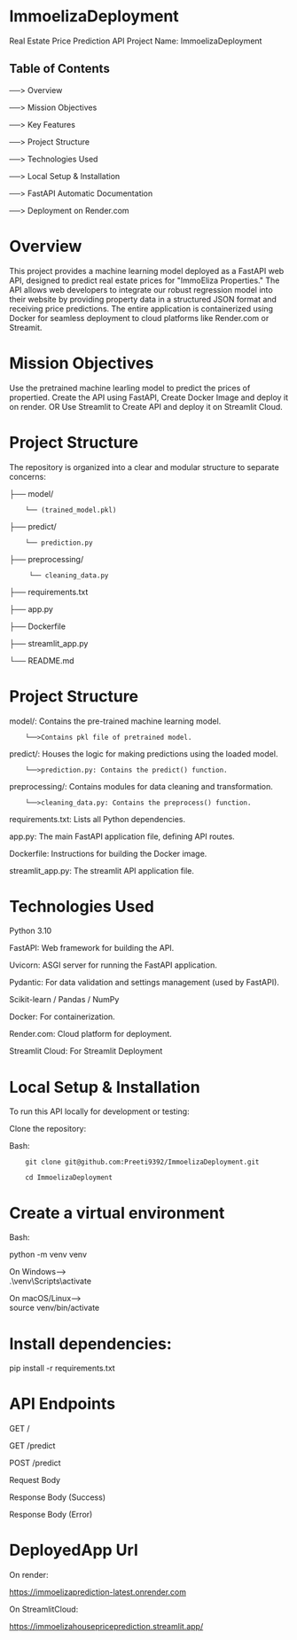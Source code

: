 # ImmoelizaDeployment

Real Estate Price Prediction API
Project Name: ImmoelizaDeployment
## Table of Contents
──> Overview

──> Mission Objectives

──> Key Features

──> Project Structure

──> Technologies Used

──> Local Setup & Installation

──> FastAPI Automatic Documentation

──> Deployment on Render.com


# Overview
This project provides a machine learning model deployed as a FastAPI web API, designed to predict real estate prices for "ImmoEliza Properties." The API allows web developers to integrate our robust regression model into their website by providing property data in a structured JSON format and receiving price predictions. The entire application is containerized using Docker for seamless deployment to cloud platforms like Render.com or Streamit.

# Mission Objectives
Use the pretrained machine learling model to predict the prices of propertied. Create the API using FastAPI, Create Docker Image and deploy it on render. OR
Use Streamlit to Create API and deploy it on Streamlit Cloud.

# Project Structure
The repository is organized into a clear and modular structure to separate concerns:

├── model/

        └── (trained_model.pkl)

├── predict/

        └── prediction.py

├── preprocessing/

         └── cleaning_data.py

├── requirements.txt

├── app.py

├── Dockerfile

├── streamlit_app.py

└── README.md

# Project Structure

model/: Contains the pre-trained machine learning model.

        └──>Contains pkl file of pretrained model.

predict/: Houses the logic for making predictions using the loaded model.

        └──>prediction.py: Contains the predict() function.

preprocessing/: Contains modules for data cleaning and transformation.

        └──>cleaning_data.py: Contains the preprocess() function.

requirements.txt: Lists all Python dependencies.

app.py: The main FastAPI application file, defining API routes.

Dockerfile: Instructions for building the Docker image.

streamlit_app.py: The streamlit API application file.

# Technologies Used

Python 3.10

FastAPI: Web framework for building the API.

Uvicorn: ASGI server for running the FastAPI application.

Pydantic: For data validation and settings management (used by FastAPI).

Scikit-learn / Pandas / NumPy

Docker: For containerization.

Render.com: Cloud platform for deployment.

Streamlit Cloud: For Streamlit Deployment

# Local Setup & Installation

To run this API locally for development or testing:

Clone the repository:

Bash:

        git clone git@github.com:Preeti9392/ImmoelizaDeployment.git

        cd ImmoelizaDeployment

# Create a virtual environment

Bash:

python -m venv venv

On Windows-->        
        .\venv\Scripts\activate

On macOS/Linux-->     
         source venv/bin/activate

# Install dependencies:

pip install -r requirements.txt

# API Endpoints

GET /

GET /predict

POST /predict

Request Body

Response Body (Success)

Response Body (Error)

# DeployedApp Url

On render:

https://immoelizaprediction-latest.onrender.com

On StreamlitCloud:

https://immoelizahousepriceprediction.streamlit.app/

